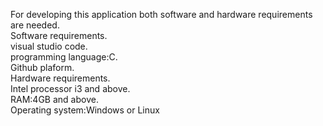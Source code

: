 For developing this application both  software and hardware requirements are needed.<br>
Software requirements.<br>
visual studio code.<br>
programming language:C.<br>
Github plaform.<br>
Hardware requirements.<br>
Intel processor i3 and above.<br>
RAM:4GB and above.<br>
Operating system:Windows or Linux
